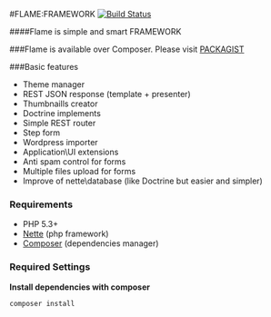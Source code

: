 #FLAME:FRAMEWORK [![Build Status](https://travis-ci.org/flame-org/Framework.png?branch=master)](https://travis-ci.org/flame-org/Framework)

####Flame is simple and smart FRAMEWORK

###Flame is available over Composer. Please visit [PACKAGIST](http://packagist.org/packages/flame/framework)

###Basic features
* Theme manager
* REST JSON response (template + presenter)
* Thumbnaills creator
* Doctrine implements
* Simple REST router
* Step form
* Wordpress importer
* Application\UI extensions
* Anti spam control for forms
* Multiple files upload for forms
* Improve of nette\database (like Doctrine but easier and simpler)

### Requirements
* PHP 5.3+
* [Nette](http://nette.org/) (php framework)
* [Composer](http://getcomposer.org/) (dependencies manager)

### Required Settings
**Install dependencies with composer**

	composer install